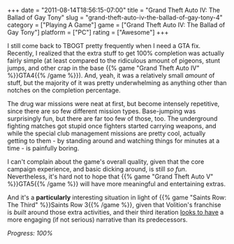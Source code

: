+++
date = "2011-08-14T18:56:15-07:00"
title = "Grand Theft Auto IV: The Ballad of Gay Tony"
slug = "grand-theft-auto-iv-the-ballad-of-gay-tony-4"
category = ["Playing A Game"]
game = ["Grand Theft Auto IV: The Ballad of Gay Tony"]
platform = ["PC"]
rating = ["Awesome"]
+++

I still come back to TBOGT pretty frequently when I need a GTA fix.  Recently, I realized that the extra stuff to get 100% completion was actually fairly simple (at least compared to the ridiculous amount of pigeons, stunt jumps, and other crap in the base {{% game "Grand Theft Auto IV" %}}GTA4{{% /game %}}).  And, yeah, it was a relatively small <i>amount</i> of stuff, but the majority of it was pretty underwhelming as anything other than notches on the completion percentage.

The drug war missions were neat at first, but become intensely repetitive, since there are so few different mission types.  Base-jumping was surprisingly fun, but there are far too few of those, too.  The underground fighting matches got stupid once fighters started carrying weapons, and while the special club management missions are pretty cool, actually getting to them - by standing around and watching things for minutes at a time - is painfully boring.

I can't complain about the game's overall quality, given that the core campaign experience, and basic dicking around, is still <i>so fun</i>.  Nevertheless, it's hard not to hope that {{% game "Grand Theft Auto V" %}}GTA5{{% /game %}} will have more meaningful and entertaining extras.

And it's a <b>particularly</b> interesting situation in light of {{% game "Saints Row: The Third" %}}Saints Row 3{{% /game %}}, given that Volition's franchise is <i>built</i> around those extra activities, and their third iteration <a href="http://www.youtube.com/watch?v=7eLwIRo1RYY">looks to have</a> a more engaging (if not serious) narrative than its predecessors.

<i>Progress: 100%</i>